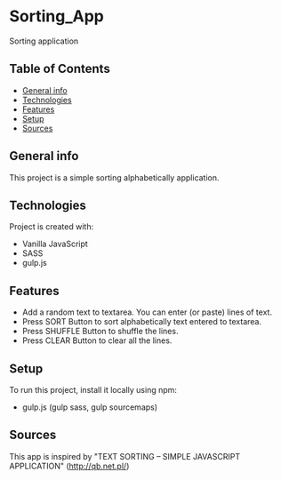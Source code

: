 # Sorting_App
Sorting application

## Table of Contents
* [General info](#general-info)
* [Technologies](#technologies)
* [Features](#features)
* [Setup](#setup)
* [Sources](#sources)

## General info
This project is a simple sorting alphabetically application.

## Technologies
Project is created with:
* Vanilla JavaScript
* SASS
* gulp.js

## Features
* Add a random text to textarea. You can enter (or paste) lines of text.
* Press SORT Button to sort alphabetically text entered to textarea.
* Press SHUFFLE Button to shuffle the lines.
* Press CLEAR Button to clear all the lines.

## Setup
To run this project, install it locally using npm:

* gulp.js (gulp sass, gulp sourcemaps)

## Sources
This app is inspired by "TEXT SORTING – SIMPLE JAVASCRIPT APPLICATION" (http://qb.net.pl/)
